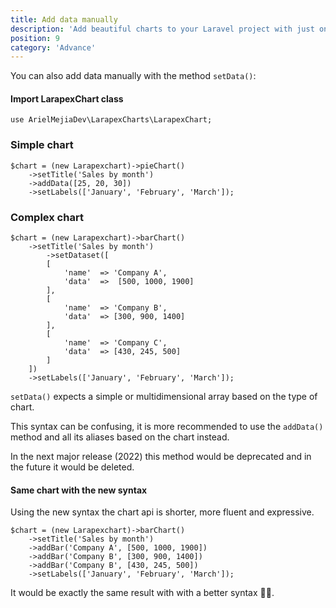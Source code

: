 ```yaml
---
title: Add data manually
description: 'Add beautiful charts to your Laravel project with just one facade.'
position: 9
category: 'Advance'
---
```


You can also add data manually with the method `setData()`:

#### Import LarapexChart class

```php[php]
use ArielMejiaDev\LarapexCharts\LarapexChart;
```

### Simple chart

```php[php]
$chart = (new Larapexchart)->pieChart()
    ->setTitle('Sales by month')
    ->addData([25, 20, 30])
    ->setLabels(['January', 'February', 'March']);
```

<add-data-manually-simple-chart></add-data-manually-simple-chart>

### Complex chart

```php[php]
$chart = (new Larapexchart)->barChart()
    ->setTitle('Sales by month')
        ->setDataset([
        [
            'name'  => 'Company A',
            'data'  =>  [500, 1000, 1900]
        ],
        [
            'name'  => 'Company B',
            'data'  => [300, 900, 1400]
        ],
        [
            'name'  => 'Company C',
            'data'  => [430, 245, 500]
        ]
    ])
    ->setLabels(['January', 'February', 'March']);
```

<add-data-manually-complex-chart></add-data-manually-complex-chart>

<alert type="danger">
    
`setData()` expects a simple or multidimensional array based on the type of chart.

</alert>

This syntax can be confusing, it is more recommended to use the `addData()` method and all its aliases based on the chart instead.

<p class="text-red-600">In the next major release (2022) this method would be <span class="font-semibold">deprecated</span> and in the future it would be <span class="font-semibold">deleted</span>.</p>

#### Same chart with the new syntax

Using the new syntax the chart api is shorter, more fluent and expressive.

```php[php]
$chart = (new Larapexchart)->barChart()
    ->setTitle('Sales by month')
    ->addBar('Company A', [500, 1000, 1900])
    ->addBar('Company B', [300, 900, 1400])
    ->addBar('Company B', [430, 245, 500])
    ->setLabels(['January', 'February', 'March']);
```

It would be exactly the same result with with a better syntax 🧙‍♂️.

<add-data-manually-complex-chart></add-data-manually-complex-chart>